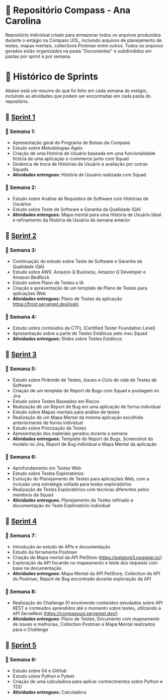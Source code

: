 # 🚀 Repositório Compass - Ana Carolina

Repositório individual criado para armazenar todos os arquivos produzidos durante o estágio na Compass UOL, incluindo arquivos de planejamento de testes, mapas mentais, collections Postman entre outros. Todos os arquivos gerados estão organizados na pasta "Documentos" e subdivididos em pastas por sprint e por semana.

# 📌 Histórico de Sprints

Abaixo está um resumo do que foi feito em cada semana do estágio, incluindo as atividades que podem ser encontradas em cada pasta do repositório.

## 🔁 [Sprint 1](Documentos/Sprint%201)
### 📅 Semana 1:
- Apresentação geral do Programa de Bolsas da Compass
- Estudo sobre Metodologias Ágeis
- Criação de uma História de Usuário baseada em uma funcionalidade fictícia de uma aplicação e-commerce junto com Squad
- Dinâmica de troca de Histórias de Usuário e avaliação por outras Squads
- **Atividades entregues:** História de Usuário realizada com Squad
### 📅 Semana 2:
- Estudo sobre Análise de Requisitos de Software com Histórias de Usuários
- Estudo sobre Teste de Software e Garantia da Qualidade (QA)
- **Atividades entregues:** Mapa mental para uma História de Usuário Ideal e refinamento da História de Usuário da semana anterior

## 🔁 [Sprint 2](Documentos/Sprint%202)
### 📅 Semana 3:
- Continuação do estudo sobre Teste de Software e Garantia da Qualidade (QA)
- Estudo sobre AWS: Amazon Q Business, Amazon Q Developer e Amazon BedRock
- Estudo sobre Plano de Testes e IA
- Criação e apresentação de um template de Plano de Testes para aplicações Web
- **Atividades entregues:** Plano de Testes da aplicação https://front.serverest.dev/login
### 📅 Semana 4:
- Estudo sobre conteúdos da CTFL (Certified Tester Foundation Level)
- Apresentação sobre a parte de Testes Estáticos pelo meu Squad
- **Atividades entregues:** Slides sobre Testes Estáticos

## 🔁 [Sprint 3](Documentos/Sprint%203)
### 📅 Semana 5:
- Estudo sobre Pirâmide de Testes, Issues e Ciclo de vida de Testes de Software
- Criação de um template de Report de Bugs com Squad e postagem no Jira
- Estudo sobre Testes Baseados em Riscos
- Realização de um Report de Bug em uma aplicação de forma individual
- Estudo sobre Mapas mentais para análise de testes
- Realização de um Mapa Mental da mesma aplicação escolhida anteriormente de forma individual
- Estudo sobre Priorização de Testes
- Apresentação dos materiais gerados durante a semana
- **Atividades entregues:** Template do Report de Bugs, Screenshot do modelo no Jira, Report de Bug individual e Mapa Mental da aplicação
### 📅 Semana 6:
- Aprofundamento em Testes Web
- Estudo sobre Testes Exploratórios
- Evolução do Planejamento de Testes para aplicações Web, com a inclusão uma estratégia voltada para testes exploratórios
- Realização de Testes Exploratórios com técnicas diferentes pelos membros da Squad
- **Atividades entregues:** Planejamento de Testes refinado e documentação do Teste Exploratório individual

## 🔁 [Sprint 4](Documentos/Sprint%204)
### 📅 Semana 7:
- Introdução ao estudo de APIs e documentação
- Estudo da ferramenta Postman
- Criação de Mapa mental da API PetStore (https://petstore3.swagger.io/)
- Exploração da API focando no mapeamento e teste dos requests com base na documentação
- **Atividades entregues:** Mapa Mental da API PetStore, Collection da API do Postman, Report de Bug encontrado durante exploração da API
### 📅 Semana 8:
- Realização do Challenge 01 envolvendo conteúdos estudados sobre API REST e conteúdos aprendidos até o momento sobre testes, utilizando a API ServeRest (https://compassuol.serverest.dev/)
- **Atividades entregues:** Plano de Testes, Documento com mapeamento de issues e melhorias, Collection Postman e Mapa Mental realizados para o Challenge

## 🔁 [Sprint 5](Documentos/Sprint%205)
### 📅 Semana 9:
- Estudo sobre Git e GitHub
- Estudo sobre Python e Pytest
- Criação de uma calculadora para aplicar conhecimentos sobre Python e TDD
- **Atividades entregues:** Calculadora
